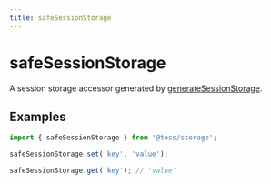 ```yaml
---
title: safeSessionStorage
---
```


# safeSessionStorage

A session storage accessor generated by [generateSessionStorage](https://slash.page/libraries/common/storage/src/generatesessionstorage.i18n).

## Examples

```typescript
import { safeSessionStorage } from '@toss/storage';

safeSessionStorage.set('key', 'value');

safeSessionStorage.get('key'); // 'value'
```
